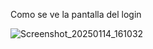Como se ve la pantalla del login 

![Screenshot_20250114_161032](https://github.com/user-attachments/assets/0676817f-14e3-4cea-8abb-d70b898089ad)
